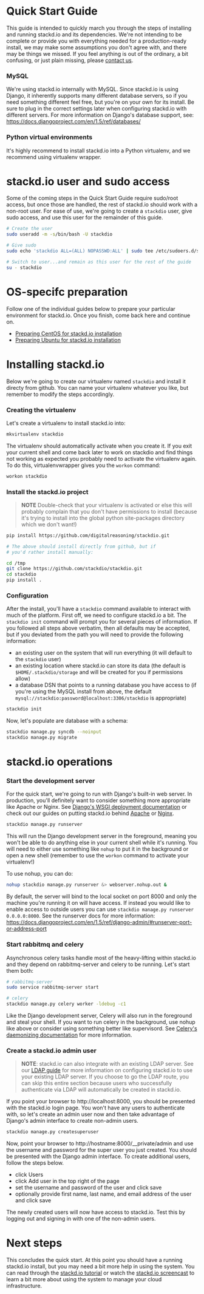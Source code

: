 # Quick Start Guide

This guide is intended to quickly march you through the steps of installing and running stackd.io and its dependencies. We're not intending to be complete or provide you with everything needed for a production-ready install, we may make some assumptions you don't agree with, and there may be things we missed. If you feel anything is out of the ordinary, a bit confusing, or just plain missing, please [contact us](../README.md).

### MySQL

We're using stackd.io internally with MySQL. Since stackd.io is using Django, it inherently supports many different database servers, so if you need something different feel free, but you're on your own for its install. Be sure to plug in the correct settings later when configuring stackd.io with different servers. For more information on Django's database support, see: https://docs.djangoproject.com/en/1.5/ref/databases/

### Python virtual environments

It's highly recommend to install stackd.io into a Python virtualenv, and we recommend using virtualenv wrapper.

# stackd.io user and sudo access

Some of the coming steps in the Quick Start Guide require sudo/root access, but once those are handled, the rest of stackd.io should work with a non-root user. For ease of use, we're going to create a `stackdio` user, give sudo access, and use this user for the remainder of this guide.

```bash
# Create the user
sudo useradd -m -s/bin/bash -U stackdio

# Give sudo
sudo echo 'stackdio ALL=(ALL) NOPASSWD:ALL' | sudo tee /etc/sudoers.d/stackdio > /dev/null

# Switch to user...and remain as this user for the rest of the guide
su - stackdio
```

# OS-specifc preparation

Follow one of the individual guides below to prepare your particular environment for stackd.io. Once you finish, come back here and continue on.

* [Preparing CentOS for stackd.io installation](centos_prep.md)
* [Preparing Ubuntu for stackd.io installation](ubuntu_prep.md)

# Installing stackd.io

Below we're going to create our virtualenv named `stackdio` and install it directy from github. You can name your virtualenv whatever you like, but remember to modify the steps accordingly.

### Creating the virtualenv

Let's create a virtualenv to install stackd.io into:

```bash
mkvirtualenv stackdio
```

The virtualenv should automatically activate when you create it. If you exit your current shell and come back later to work on stackdio and find things not working as expected you probably need to activate the virtualenv again. To do this, virtualenvwrapper gives you the `workon` command:

```bash
workon stackdio
```

### Install the stackd.io project

> **NOTE** Double-check that your virtualenv is activated or else this will probably complain that you don't have permissions to install (because it's trying to install into the global python site-packages directory which we don't want!)

```bash
pip install https://github.com/digitalreasoning/stackdio.git

# The above should install directly from github, but if
# you'd rather install manually:

cd /tmp
git clone https://github.com/stackdio/stackdio.git
cd stackdio
pip install .
```

### Configuration

After the install, you'll have a `stackdio` command available to interact with much of the platform. First off, we need to configure stackd.io a bit. The `stackdio init` command will prompt you for several pieces of information. If you followed all steps above verbatim, then all defaults may be accepted, but if you deviated from the path you will need to provide the following information:

* an existing user on the system that will run everything (it will default to the `stackdio` user)
* an existing location where stackd.io can store its data (the default is `$HOME/.stackdio/storage` and will be created for you if permissions allow)
* a database DSN that points to a running database you have access to (if you're using the MySQL install from above, the default `mysql://stackdio:password@localhost:3306/stackdio` is appropriate)

```bash
stackdio init
```

Now, let's populate are database with a schema:

```bash
stackdio manage.py syncdb --noinput
stackdio manage.py migrate
```

# stackd.io operations

### Start the development server

For the quick start, we're going to run with Django's built-in web server. In production, you'll definitely want to consider something more appropriate like Apache or Nginx. See [Django's WSGI deployment documentation](https://docs.djangoproject.com/en/1.5/howto/deployment/wsgi/) or check out our guides on putting stackd.io behind [Apache](apache_guide.md) or [Nginx](nginx_guide.md).

```bash
stackdio manage.py runserver
```

This will run the Django development server in the foreground, meaning you won't be able to do anything else in your current shell while it's running. You will need to either use something like `nohup` to put it in the background or open a new shell (remember to use the `workon` command to activate your virtualenv!)

To use nohup, you can do:

```bash
nohup stackdio manage.py runserver &> webserver.nohup.out &
```

By default, the server will bind to the local socket on port 8000 and only the machine you're running it on will have access. If instead you would like to enable access to outside users you can use `stackdio manage.py runserver 0.0.0.0:8000`. See the runserver docs for more information: https://docs.djangoproject.com/en/1.5/ref/django-admin/#runserver-port-or-address-port

### Start rabbitmq and celery

Asynchronous celery tasks handle most of the heavy-lifting within stackd.io and they depend on rabbitmq-server and celery to be running. Let's start them both:

```bash
# rabbitmq-server
sudo service rabbitmq-server start

# celery
stackdio manage.py celery worker -ldebug -c1
```

Like the Django development server, Celery will also run in the foreground and steal your shell. If you want to run celery in the background, use nohup like above or consider using something better like supervisord. See [Celery's daemonizing documentation](http://docs.celeryproject.org/en/3.0/tutorials/daemonizing.html) for more information.

### Create a stackd.io admin user

> **NOTE**: stackd.io can also integrate with an existing LDAP server. See our [LDAP guide](ldap_guide.md) for more information on configuring stackd.io to use your existing LDAP server. If you choose to go the LDAP route, you can skip this entire section because users who successfully authenticate via LDAP will automatically be created in stackd.io.

If you point your browser to http://localhost:8000, you should be presented with the stackd.io login page. You won't have any users to authenticate with, so let's create an admin user now and then take advantage of Django's admin interface to create non-admin users.

```bash
stackdio manage.py createsuperuser
```

Now, point your browser to http://hostname:8000/__private/admin and use the username and password for the super user you just created. You should be presented with the Django admin interface. To create additional users, follow the steps below.

* click Users
* click Add user in the top right of the page
* set the username and password of the user and click save
* optionally provide first name, last name, and email address of the user and click save

The newly created users will now have access to stackd.io. Test this by logging out and signing in with one of the non-admin users.

# Next steps

This concludes the quick start. At this point you should have a running stackd.io install, but you may need a bit more help in using the system. You can read through the [stackd.io tutorial](tutorial.md) or watch the [stackd.io screencast](http://stackd.io/tour) to learn a bit more about using the system to manage your cloud infrastructure.
